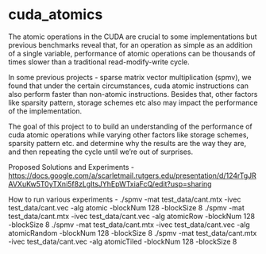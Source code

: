 # cuda_atomics
The atomic operations in the CUDA are crucial to some implementations but previous benchmarks reveal that, for an operation as simple as an addition of a single variable, performance of atomic operations can be thousands of times slower than a traditional read-modify-write cycle. 

In some previous projects - sparse matrix vector multiplication (spmv), we found that under the certain circumstances, cuda atomic instructions can also perform faster than non-atomic instructions. Besides that, other factors like sparsity pattern, storage schemes etc also may impact the performance of the implementation.

The goal of this project to to build an understanding of the performance of cuda atomic operations while varying other factors like storage schemes, sparsity pattern etc. and determine why the results are the way they are, and then repeating the cycle until we’re out of surprises. 

Proposed Solutions and Experiments -
https://docs.google.com/a/scarletmail.rutgers.edu/presentation/d/124rTgJRAVXuKw5T0yTXni5f8zLgltsJYhEpWTxiaFcQ/edit?usp=sharing

How to run various experiments - 
./spmv -mat test_data/cant.mtx -ivec test_data/cant.vec -alg atomic -blockNum 128 -blockSize 8
./spmv -mat test_data/cant.mtx -ivec test_data/cant.vec -alg atomicRow -blockNum 128 -blockSize 8
./spmv -mat test_data/cant.mtx -ivec test_data/cant.vec -alg atomicRandom -blockNum 128 -blockSize 8
./spmv -mat test_data/cant.mtx -ivec test_data/cant.vec -alg atomicTiled -blockNum 128 -blockSize 8

